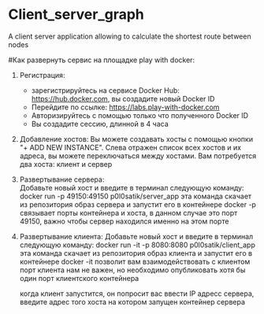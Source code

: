 # Client_server_graph
A client server application allowing to calculate the shortest route between nodes

#Как развернуть сервис на площадке play with docker:
1. Регистрация:
    - зарегистрируйтесь на сервисе Docker Hub: https://hub.docker.com, вы создадите новый Docker ID
    - Перейдите по ссылке: https://labs.play-with-docker.com
    - Авторизируйтесь с помощью только что полученного Docker ID
    - Вы создадите сессию, длинной в 4 часа

2. Добавление хостов:
    Вы можете создавать хосты с помощью кнопки "+ ADD NEW INSTANCE".
    Слева отражен список всех хостов и их адреса, вы можете переключаться между хостами.
    Вам потребуется два хоста: клиент и сервер

3. Развертывание сервера:  
    Добавьте новый хост и введите в терминал следующую команду:
    docker run -p 49150:49150 p0l0satik/server_app 
    эта команда скачает из репозитория образ сервера и запустит его в контейнере docker
    -p связывает порты контейнера и хоста, в данном случае это порт 49150, важно чтобы сервер находился именно на этом порте

4. Развертывание клиента:
    Добавьте новый хост и введите в терминал следующую команду:
    docker run -it -p 8080:8080 p0l0satik/client_app 
    эта команда скачает из репозитория образ клиента и запустит его в контейнере docker
    -it позволит вам взаимодействовать с клиентом
    порт клиента нам не важен, но необходимо опубликовать хотя бы один порт клиентского контейнера

    когда клиент запустится, он попросит вас ввести IP адресс сервера, введите адрес того хоста на котором запущен 
    контейнер сервера
